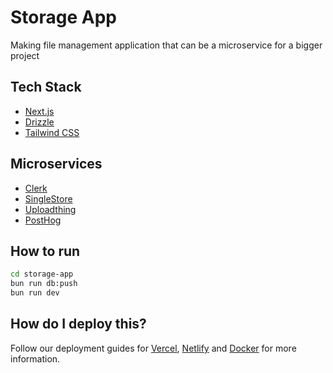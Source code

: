 # Storage App

Making file management application that can be a microservice for a bigger project

## Tech Stack

- [Next.js](https://nextjs.org)
- [Drizzle](https://orm.drizzle.team)
- [Tailwind CSS](https://tailwindcss.com)

## Microservices

- [Clerk](https://clerk.com)
- [SingleStore](https://www.singlestore.com)
- [Uploadthing](https://uploadthing.com)
- [PostHog](https://posthog.com)

## How to run

```bash
cd storage-app
bun run db:push
bun run dev
```

## How do I deploy this?

Follow our deployment guides for [Vercel](https://create.t3.gg/en/deployment/vercel), [Netlify](https://create.t3.gg/en/deployment/netlify) and [Docker](https://create.t3.gg/en/deployment/docker) for more information.